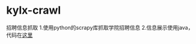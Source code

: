 # kylx-crawl
招聘信息抓取
1.使用python的scrapy库抓取学院招聘信息
2.信息展示使用java，代码在[这里](https://github.com/jinyaozhuzhu/Kylx)
